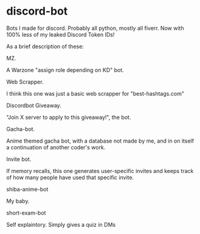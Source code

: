 # discord-bot
Bots I made for discord. Probably all python, mostly all fiverr. Now with 100% less of my leaked Discord Token IDs!

As a brief description of these:

MZ. 

  A Warzone "assign role depending on KD" bot.
  
Web Scrapper. 

  I think this one was just a basic web scrapper for "best-hashtags.com"
  
Discordbot Giveaway.

  "Join X server to apply to this giveaway!", the bot.
  
Gacha-bot.

  Anime themed gacha bot, with a database not made by me, and in on itself a continuation of another coder's work.
  
Invite bot.

  If memory recalls, this one generates user-specific invites and keeps track of how many people have used that specific invite.
  
shiba-anime-bot

  My baby.
  
short-exam-bot

  Self explaintory. Simply gives a quiz in DMs

